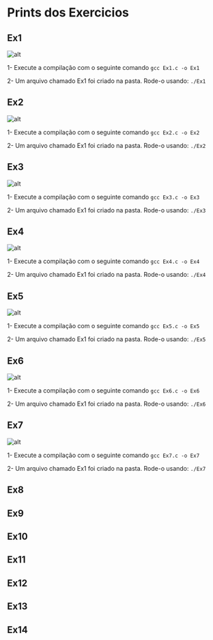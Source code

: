 # Prints dos Exercicios

## Ex1

![alt](/Lab01b/assets/Ex1.png)

1- Execute a compilação com o seguinte comando `gcc Ex1.c -o Ex1`

2- Um arquivo chamado Ex1 foi criado na pasta. Rode-o usando: `./Ex1`   

## Ex2

![alt](/Lab01b/assets/Ex2.png)

1- Execute a compilação com o seguinte comando `gcc Ex2.c -o Ex2`

2- Um arquivo chamado Ex1 foi criado na pasta. Rode-o usando: `./Ex2` 

## Ex3

![alt](/Lab01b/assets/Ex3.png)

1- Execute a compilação com o seguinte comando `gcc Ex3.c -o Ex3`

2- Um arquivo chamado Ex1 foi criado na pasta. Rode-o usando: `./Ex3` 

## Ex4

![alt](/Lab01b/assets/Ex4.png)

1- Execute a compilação com o seguinte comando `gcc Ex4.c -o Ex4`

2- Um arquivo chamado Ex1 foi criado na pasta. Rode-o usando: `./Ex4` 

## Ex5

![alt](/Lab01b/assets/Ex5.png)

1- Execute a compilação com o seguinte comando `gcc Ex5.c -o Ex5`

2- Um arquivo chamado Ex1 foi criado na pasta. Rode-o usando: `./Ex5` 

## Ex6

![alt](/Lab01b/assets/Ex6.png)

1- Execute a compilação com o seguinte comando `gcc Ex6.c -o Ex6`

2- Um arquivo chamado Ex1 foi criado na pasta. Rode-o usando: `./Ex6` 

## Ex7

![alt](/Lab01b/assets/Ex7.png)

1- Execute a compilação com o seguinte comando `gcc Ex7.c -o Ex7`

2- Um arquivo chamado Ex1 foi criado na pasta. Rode-o usando: `./Ex7` 


## Ex8

## Ex9

## Ex10

## Ex11

## Ex12

## Ex13

## Ex14
